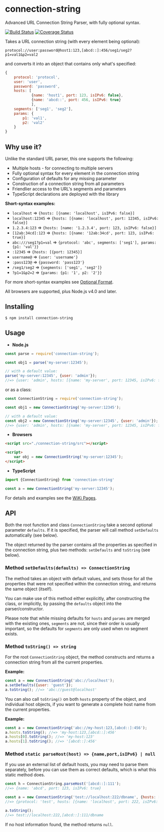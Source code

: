 connection-string
=================

Advanced URL Connection String Parser, with fully optional syntax.

[![Build Status](https://travis-ci.org/vitaly-t/connection-string.svg?branch=master)](https://travis-ci.org/vitaly-t/connection-string)
[![Coverage Status](https://coveralls.io/repos/vitaly-t/connection-string/badge.svg?branch=master)](https://coveralls.io/r/vitaly-t/connection-string?branch=master)

Takes a URL connection string (with every element being optional): 

```
protocol://user:password@host1:123,[abcd::]:456/seg1/seg2?p1=val1&p2=val2
```

and converts it into an object that contains only what's specified:

```js
{
    protocol: 'protocol',
    user: 'user',
    password: 'password',
    hosts: [
            {name: 'host1', port: 123, isIPv6: false},
            {name: 'abcd::', port: 456, isIPv6: true}
            ],
    segments: ['seg1', 'seg2'],
    params: {
        p1: 'val1',
        p2: 'val2'
    }
}
```

## Why use it?

Unlike the standard URL parser, this one supports the following:

* Multiple hosts - for connecting to multiple servers
* Fully optional syntax for every element in the connection string
* Configuration of defaults for any missing parameter
* Construction of a connection string from all parameters
* Friendlier access to the URL's segments and parameters
* TypeScript declarations are deployed with the library
 
**Short-syntax examples:**

* `localhost` => `{hosts: [{name: 'localhost', isIPv6: false}]`
* `localhost:12345` => `{hosts: [{name: 'localhost', port: 12345, isIPv6: false}]`
* `1.2.3.4:123` => `{hosts: [name: '1.2.3.4', port: 123, isIPv6: false}]`
* `[12ab:34cd]:123` => `{hosts: [{name: '12ab:34cd', port: 123, isIPv6: true}]`
* `abc:///seg1?p1=val` => `{protocol: 'abc', segments: ['seg1'], params: {p1: 'val'}}`
* `:12345` => `{hosts: [{port: 12345}]`
* `username@` => `{user: 'username'}`
* `:pass123@` => `{password: 'pass123'}`
* `/seg1/seg2` => `{segments: ['seg1', 'seg2']}`
* `?p1=1&p2=2` => `{params: {p1: '1', p2: '2'}}`

For more short-syntax examples see [Optional Format].

All browsers are supported, plus Node.js v4.0 and later.

## Installing

```
$ npm install connection-string
```

## Usage

* **Node.js**

```js
const parse = require('connection-string');

const obj1 = parse('my-server:12345');

// with a default value:
parse('my-server:12345', {user: 'admin'});
//=> {user: 'admin', hosts: [{name: 'my-server', port: 12345, isIPv6: false}]}
```

or as a class:

```js
const ConnectionString = require('connection-string');

const obj1 = new ConnectionString('my-server:12345');

// with a default value:
const obj2 = new ConnectionString('my-server:12345', {user: 'admin'});
//=> {user: 'admin', hosts: [{name: 'my-server', port: 12345, isIPv6: false}]}
```

* **Browsers**

```html
<script src="./connection-string/src"></script>

<script>
    var obj = new ConnectionString('my-server:12345');
</script>
```

* **TypeScript**

```ts
import {ConnectionString} from 'connection-string'

const a = new ConnectionString('my-server:12345');
```

For details and examples see the [WiKi Pages].

## API

Both the root function and class `ConnectionString` take a second optional parameter `defaults`.
If it is specified, the parser will call method `setDefaults` automatically (see below). 

The object returned by the parser contains all the properties as specified in the connection string,
plus two methods: `setDefaults` and `toString` (see below).

### Method `setDefaults(defaults) => ConnectionString`

The method takes an object with default values, and sets those for all the properties that were not
specified within the connection string, and returns the same object (itself). 

You can make use of this method either explicitly, after constructing the class, or implicitly, by 
passing the `defaults` object into the parser/constructor.

Please note that while missing defaults for `hosts` and `params` are merged with the existing ones,
`segments` are not, since their order is usually important, so the defaults for `segments` are only
used when no segment exists.

### Method `toString() => string`

For the root `ConnectionString` object, the method constructs and returns a connection string from
all the current properties.

**Example:**
 
```js
const a = new ConnectionString('abc://localhost');
a.setDefaults({user: 'guest'});
a.toString(); //=> 'abc://guest@localhost'
```

You can also call `toString()` on both `hosts` property of the object, and individual host
objects, if you want to generate a complete host name from the current properties.

**Example:**

```js
const a = new ConnectionString('abc://my-host:123,[abcd::]:456');
a.hosts.toString(); //=> 'my-host:123,[abcd::]:456'
a.hosts[0].toString(); //=> 'my-host:123'
a.hosts[1].toString(); //=> '[abcd::]:456'
```

### Method `static parseHost(host) => {name,port,isIPv6} | null`

If you use an external list of default hosts, you may need to parse them separately,
before you can use them as correct defaults, which is what this static method does.

```js
const h = ConnectionString.parseHost('[abcd::]:111');
//=> {name: 'abcd', port: 123, isIPv6: true}

const a = new ConnectionString('test://localhost:222/dbname', {hosts: [h]});
//=> {protocol: 'test', hosts: [{name: 'localhost', port: 222, isIPv6: false}], segments: ['dbname']}

a.toString();
//=> test://localhost:222,[abcd::]:111/dbname
```

If no host information found, the method returns `null`.

[WiKi Pages]:https://github.com/vitaly-t/connection-string/wiki
[Optional Format]:https://github.com/vitaly-t/connection-string/wiki#optional-format

